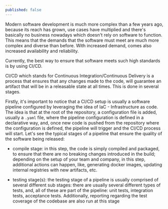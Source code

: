 ```yaml
---
published: false
---
```

Modern software development is much more complex than a few years ago, because its reach has grown, use cases have multiplied and there's basically no business nowadays which doesn't rely on software to function. This means that the demands that the software must meet are much more complex and diverse than before. With increased demand, comes also increased availability and reliability. 

Currently, the best way to ensure that software meets such high standards is by using CI/CD. 

CI/CD which stands for Continuous Integration/Continuous Delivery is a process that ensures that any changes made to the code, will guarantee an artifact that will be in a releasable state at all times. This is done in several stages.

Firstly, it's important to notice that a CI/CD setup is usually a software pipeline configured by leveraging the idea of IaC - Infrastructure as code. The idea is that at the root of the repository, a configuration file is added, usually a `.yaml` file, where the pipeline configuration is defined in a declarative way, and, once new code is pushed from the repository where the configuration is defined, the pipeline will trigger and the CI/CD process will start. Let's see the typical stages of a pipeline that ensure the quality of the software being released:

- compile stage: in this step, the code is simply compiled and packaged, to ensure that there are no breaking changes introduced in the build; depending on the setup of your team and company, in this step, additional actions can happen, like, generating docker images, updating internal registries with new artifacts, etc. 

- testing stage(s): the testing stage of a pipeline is usually comprised of several different sub stages: there are usually several different types of tests, and, all of these are part of the pipeline: unit tests, integration tests, acceptance tests. Additionally, reporting regarding the test coverage of the codebase are also run at this stage